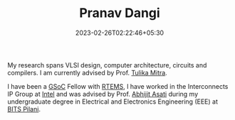 ﻿---
title: "Pranav Dangi"
date: 2023-02-26T02:22:46+05:30
draft: true
---

<p>

My research spans VLSI design, computer architecture, circuits and compilers. I am currently advised by Prof. [Tulika Mitra](https://www.comp.nus.edu.sg/~tulika/). 

I have been a [GSoC](https://summerofcode.withgoogle.com/about) Fellow with [RTEMS](https://www.rtems.org/), I have worked in the Interconnects IP Group at [Intel](https://en.wikipedia.org/wiki/Intel) and was advised by Prof. [Abhijit Asati](https://www.bits-pilani.ac.in/Pilani/abhijitasati/Profile) during my undergraduate degree in Electrical and Electronics Engineering (EEE) at [BITS Pilani](https://en.wikipedia.org/wiki/BITS_Pilani).

</p>

